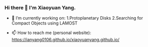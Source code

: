 ### Hi there 👋 I'm Xiaoyuan Yang.
- 🔭 I’m currently working on:
  1.Protoplanetary Disks
  2.Searching for Compact Objects using LAMOST
     
- 📫 How to reach me (personal website): https://ianyang0106.github.io/xiaoyuanyang.github.io/

